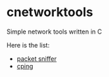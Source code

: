 # cnetworktools
Simple network tools written in C

Here is the list:
  - [packet sniffer](sniffer)
  - [cping](cping)
